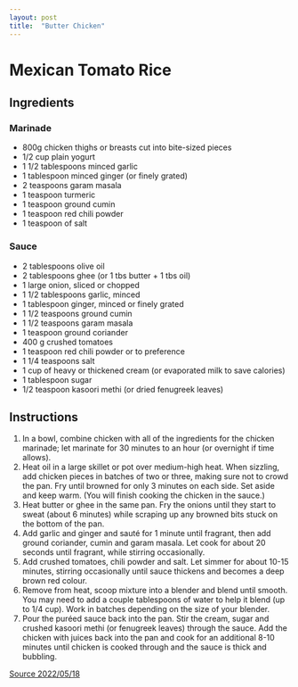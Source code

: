 ```yaml
---
layout: post
title:  "Butter Chicken"
---
```


# Mexican Tomato Rice

## Ingredients
### Marinade
* 800g chicken thighs or breasts cut into bite-sized pieces
* 1/2 cup plain yogurt
* 1 1/2 tablespoons minced garlic
* 1 tablespoon minced ginger (or finely grated)
* 2 teaspoons garam masala
* 1 teaspoon turmeric
* 1 teaspoon ground cumin
* 1 teaspoon red chili powder
* 1 teaspoon of salt

### Sauce
* 2 tablespoons olive oil
* 2 tablespoons ghee (or 1 tbs butter + 1 tbs oil)
* 1 large onion, sliced or chopped
* 1 1/2 tablespoons garlic, minced
* 1 tablespoon ginger, minced or finely grated
* 1 1/2 teaspoons ground cumin
* 1 1/2 teaspoons garam masala
* 1 teaspoon ground coriander
* 400 g crushed tomatoes
* 1 teaspoon red chili powder or to preference
* 1 1/4 teaspoons salt
* 1 cup of heavy or thickened cream (or evaporated milk to save calories)
* 1 tablespoon sugar
* 1/2 teaspoon kasoori methi (or dried fenugreek leaves)

## Instructions
1. In a bowl, combine chicken with all of the ingredients for the chicken marinade; let marinate for 30 minutes to an hour (or overnight if time allows).
2. Heat oil in a large skillet or pot over medium-high heat. When sizzling, add chicken pieces in batches of two or three, making sure not to crowd the pan. Fry until browned for only 3 minutes on each side. Set aside and keep warm. (You will finish cooking the chicken in the sauce.)
3. Heat butter or ghee in the same pan. Fry the onions until they start to sweat (about 6 minutes) while scraping up any browned bits stuck on the bottom of the pan.
4. Add garlic and ginger and sauté for 1 minute until fragrant, then add ground coriander, cumin and garam masala. Let cook for about 20 seconds until fragrant, while stirring occasionally.
5. Add crushed tomatoes, chili powder and salt. Let simmer for about 10-15 minutes, stirring occasionally until sauce thickens and becomes a deep brown red colour.
6. Remove from heat, scoop mixture into a blender and blend until smooth. You may need to add a couple tablespoons of water to help it blend (up to 1/4 cup). Work in batches depending on the size of your blender.
7. Pour the puréed sauce back into the pan. Stir the cream, sugar and crushed kasoori methi (or fenugreek leaves) through the sauce. Add the chicken with juices back into the pan and cook for an additional 8-10 minutes until chicken is cooked through and the sauce is thick and bubbling.

[Source 2022/05/18](https://cafedelites.com/butter-chicken/#recipe)

